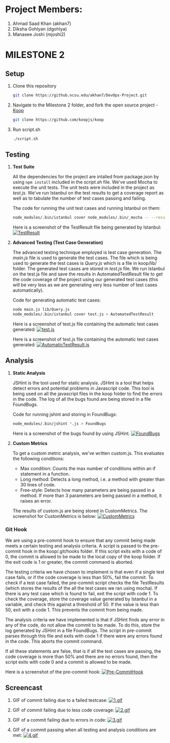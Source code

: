 # Project Members:
1. Ahmad Saad Khan (akhan7)
2. Diksha Gohlyan (dgohlya)
3. Manasee Joshi (mjoshi2)

# MILESTONE 2

## Setup

1. Clone this repository
	```bash
	git clone https://github.ncsu.edu/akhan7/DevOps-Project.git
	```

2. Navigate to the Milestone 2 folder, and fork the open source project - [Koop](https://github.com/koopjs/koop "Koop's Github repository")
	```bash
	git clone https://github.com/koopjs/koop
	```

2. Run script.sh
	```bash
	./script.sh
	```


## Testing
1. **Test Suite**
	
	All the dependencies for the project are intalled from package.json by using `npm install` included in the _script.sh_ file. We've used Mocha to execute the unit tests. The unit tests were included in the project as _test.js_. We've run Istanbul on the test results to get a coverage report as well as to tabulate the number of test cases passing and failing.

	The code for running the unit test cases and running Istanbul on them:
	```bash
	node_modules/.bin/istanbul cover node_modules/.bin/_mocha -- --recursive > TestResult
	```
	Here is a screenshot of the TestResult file being generated by Istanbul:
	[![TestResult](https://github.com/akhan7/DevOps/blob/master/DevOps-Project/Milestone%202/Screenshots/TestResult.jpg)](#TestResult)

2. **Advanced Testing (Test Case Generation)**
	
	The advanced testing technique employed is test case generation. The _main.js_ file is used to generate the test cases. The file which is being used to generate the test cases is _Query.js_ which is a file in koop/lib/ folder. The generated test cases are stored in _test.js_ file. We run Istanbul on the test.js file and save the results in AutomatedTestResult file to get the code coverage of the project using our generated test cases (this will be very less as we are generating very less number of test cases automatically). 

	Code for generating automatic test cases:
	```bash
	node main.js lib/Query.js
	node_modules/.bin/istanbul cover test.js > AutomatedTestResult
	```

	Here is a screenshot of test.js file containing the automatic test cases generated:
	[![test.js](https://github.com/akhan7/DevOps/blob/master/DevOps-Project/Milestone%202/Screenshots/test.jpg)](#test.js)

	Here is a screenshot of test.js file containing the automatic test cases generated:
	[![AutomaticTestResult.js](https://github.com/akhan7/DevOps/blob/master/DevOps-Project/Milestone%202/Screenshots/AutomaticTestResult.jpg)](#AutomaticTestResult.js)


## Analysis
1. **Static Analysis**

	JSHint is the tool used for static analysis. JSHint is a tool that helps detect errors and potential problems in Javascript code. This tool is being used on all the javascript files in the koop folder to find the errors in the code. The log of all the bugs found are being stored in a file FoundBugs. 

	Code for running jshint and storing in FoundBugs:
	```bash
	node_modules/.bin/jshint *.js > FoundBugs
	```  

	Here is a screenshot of the bugs found by using JSHint.
	[![FoundBugs](https://github.com/akhan7/DevOps/blob/master/DevOps-Project/Milestone%202/Screenshots/FoundBugs.jpg)](#FoundBugs)


2. **Custom Metrics**
	
	To get a custom metric analysis, we've written custom.js. This evaluates the following conditions:
	* Max condition: Counts the max number of conditions within an if statement in a function.
	* Long method: Detects a long method, i.e. a method with greater than 30 lines of code.
	* Free-style: Detects how many parameters are being passed in a method. If more than 3 parameters are being passed in a method, it raises an error.

	The results of custom.js are being stored in CustomMetrics. The screenshot for CustomMetrics is below:
	[![CustomMetrics](https://github.com/akhan7/DevOps/blob/master/DevOps-Project/Milestone%202/Screenshots/CustomMetrics.jpg)](#CustomMetrics)

### Git Hook

We are using a pre-commit hook to ensure that any commit being made meets a certain testing and analysis criteria. A script is passed to the pre-commit hook in the koop/.git/hooks folder. If this script exits with a code of 0, the commit is allowed to be made to the local copy of the koop folder. If the exit code is 1 or greater, the commit command is aborted. 

The testing criteria we have chosen to implement is that even if a single test case fails, or if the code coverage is less than 50%, fail the commit. To check if a test case failed, the pre-commit script checks the file TestResults (which stores the results of the all the test cases we ran using mocha). If there is any test case which is found to fail, exit the script with code 1. To check the coverage, store the coverage value generated by Istanbul in a variable, and check this against a threshold of 50. If the value is less than 50, exit with a code 1. This prevents the commit from being made.

The analysis criteria we have implemented is that if JSHint finds any error in any of the code, do not allow the commit to be made. To do this, store the log generated by JSHint in a file FoundBugs. The script in pre-commit parses through this file and exits with code 1 if there were any errors found in the code. This aborts the commit command.

If all these statements are false, that is if all the test cases are passing, the code coverage is more than 50% and there are no errors found, then the script exits with code 0 and a commit is allowed to be made.

Here is a screenshot of the pre-commit hook:
[![Pre-CommitHook](https://github.com/akhan7/DevOps/blob/master/DevOps-Project/Milestone%202/Screenshots/Pre-CommitHook.jpg)](#Pre-CommitHook)



## Screencast
1. GIF of commit failing due to a failed testcase:
[![1.gif](https://github.com/akhan7/DevOps/blob/master/DevOps-Project/Milestone%202/Screencast/1.gif)](#1.gif)

2. GIF of commit failing due to less code coverage:
[![2.gif](https://github.com/akhan7/DevOps/blob/master/DevOps-Project/Milestone%202/Screencast/2.gif)](#2.gif)

3. GIF of a commit failing due to errors in code:
[![3.gif](https://github.com/akhan7/DevOps/blob/master/DevOps-Project/Milestone%202/Screencast/3.gif)](#3.gif)

4. GIF of a commit passing when all testing and analysis conditions are met:
[![4.gif](https://github.com/akhan7/DevOps/blob/master/DevOps-Project/Milestone%202/Screencast/4.gif)](#4.gif)


